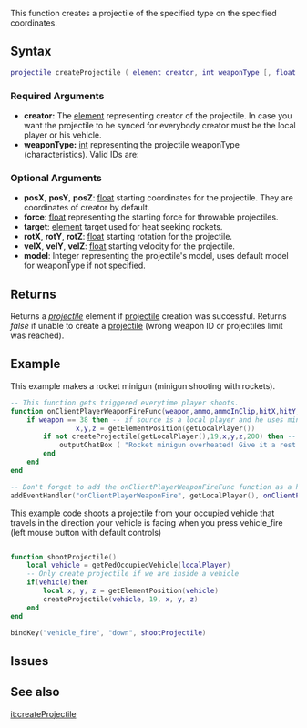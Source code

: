 This function creates a projectile of the specified type on the specified coordinates.

Syntax
------

``` lua
projectile createProjectile ( element creator, int weaponType [, float posX, float posY, float posZ, float force = 1.0, element target = nil, float rotX, float rotY, float rotZ, float velX, float velY, float velZ, int model ] )
```

### Required Arguments

-   **creator:** The [element](/docs/element.md "wikilink") representing creator of the projectile. In case you want the projectile to be synced for everybody creator must be the local player or his vehicle.
-   **weaponType:** [int](/docs/int.md "wikilink") representing the projectile weaponType (characteristics). Valid IDs are:

### Optional Arguments

-   **posX**, **posY**, **posZ**: [float](/docs/float.md "wikilink") starting coordinates for the projectile. They are coordinates of creator by default.
-   **force**: [float](/docs/float.md "wikilink") representing the starting force for throwable projectiles.
-   **target**: [element](/docs/element.md "wikilink") target used for heat seeking rockets.
-   **rotX**, **rotY**, **rotZ**: [float](/docs/float.md "wikilink") starting rotation for the projectile.
-   **velX**, **velY**, **velZ**: [float](/docs/float.md "wikilink") starting velocity for the projectile.
-   **model**: Integer representing the projectile's model, uses default model for weaponType if not specified.

Returns
-------

Returns a *[projectile](/docs/projectile.md "wikilink")* element if [projectile](/docs/projectile.md "wikilink") creation was successful. Returns *false* if unable to create a [projectile](/docs/projectile.md "wikilink") (wrong weapon ID or projectiles limit was reached).

Example
-------

This example makes a rocket minigun (minigun shooting with rockets).

``` lua
-- This function gets triggered everytime player shoots.
function onClientPlayerWeaponFireFunc(weapon,ammo,ammoInClip,hitX,hitY,hitZ,hitElement)
    if weapon == 38 then -- if source is a local player and he uses minigun...
                x,y,z = getElementPosition(getLocalPlayer())
        if not createProjectile(getLocalPlayer(),19,x,y,z,200) then -- then we either create a projectile...
            outputChatBox ( "Rocket minigun overheated! Give it a rest pal!", source ) -- or if projectile limit is reached we output player a chat message
        end
    end
end

-- Don't forget to add the onClientPlayerWeaponFireFunc function as a handler for onClientPlayerWeaponFire.
addEventHandler("onClientPlayerWeaponFire", getLocalPlayer(), onClientPlayerWeaponFireFunc)
```

This example code shoots a projectile from your occupied vehicle that travels in the direction your vehicle is facing when you press vehicle\_fire (left mouse button with default controls)

``` lua

function shootProjectile()
    local vehicle = getPedOccupiedVehicle(localPlayer)
    -- Only create projectile if we are inside a vehicle
    if(vehicle)then
        local x, y, z = getElementPosition(vehicle)
        createProjectile(vehicle, 19, x, y, z)
    end
end

bindKey("vehicle_fire", "down", shootProjectile)
```

Issues
------

See also
--------

[it:createProjectile](/docs/it:createprojectile.md "wikilink")
